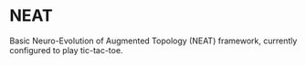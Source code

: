 # NEAT
Basic Neuro-Evolution of Augmented Topology (NEAT) framework, currently configured to play tic-tac-toe.
